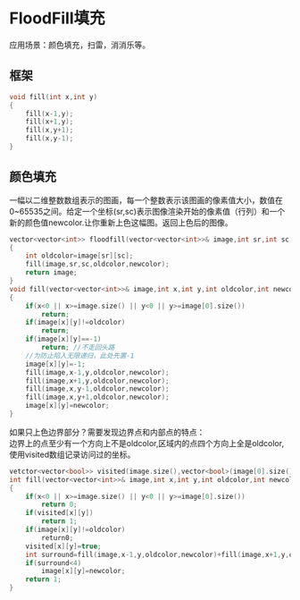 # FloodFill填充

应用场景：颜色填充，扫雷，消消乐等。

## 框架

```C++
void fill(int x,int y)
{
    fill(x-1,y);
    fill(x+1,y);
    fill(x,y+1);
    fill(x,y-1);
}
```

## 颜色填充

一幅以二维整数数组表示的图画，每一个整数表示该图画的像素值大小，数值在0~65535之间。给定一个坐标(sr,sc)表示图像渲染开始的像素值（行列）和一个新的颜色值newcolor.让你重新上色这幅图。返回上色后的图像。

```C++
vector<vector<int>> floodfill(vector<vector<int>>& image,int sr,int sc,int newcolor)
{
    int oldcolor=image[sr][sc];
    fill(image,sr,sc,oldcolor,newcolor);
    return image;
}
void fill(vector<vector<int>>& image,int x,int y,int oldcolor,int newcolor)
{
    if(x<0 || x>=image.size() || y<0 || y>=image[0].size())
        return;
    if(image[x][y]!=oldcolor)
        return;
    if(image[x][y]==-1)
        return; //不走回头路
    //为防止陷入无限递归，此处先置-1
    image[x][y]=-1;
    fill(image,x-1,y,oldcolor,newcolor);
    fill(image,x+1,y,oldcolor,newcolor);
    fill(image,x,y-1,oldcolor,newcolor);
    fill(image,x,y+1,oldcolor,newcolor);
    image[x][y]=newcolor;
}
```
如果只上色边界部分？需要发现边界点和内部点的特点：\
边界上的点至少有一个方向上不是oldcolor,区域内的点四个方向上全是oldcolor,使用visited数组记录访问过的坐标。

```C++
vetctor<vector<bool>> visited(image.size(),vector<bool>(image[0].size(),false));
int fill(vector<vector<int>>& image,int x,int y,int oldcolor,int newcolor)
{
    if(x<0 || x>=image.size() || y<0 || y>=image[0].size())
        return 0;
    if(visited[x][y])
        return 1;
    if(image[x][y]!=oldcolor)
        return0;
    visited[x][y]=true;
    int surround=fill(image,x-1,y,oldcolor,newcolor)+fill(image,x+1,y,oldcolor,newcolor)+fill(image,x,y+1,oldcolor,newcolor)+fill(image,x,y-1,oldcolor,newcolor);
    if(surround<4)
        image[x][y]=newcolor;
    return 1;
}
```
